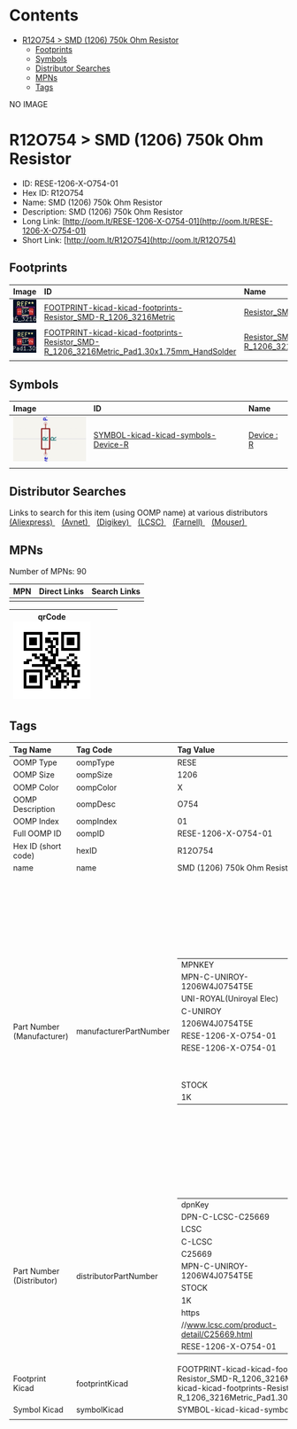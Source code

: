 



Contents
========

* [R12O754 > SMD (1206) 750k Ohm Resistor](#r12o754--smd-1206-750k-ohm-resistor)
	* [Footprints](#footprints)
	* [Symbols](#symbols)
	* [Distributor Searches](#distributor-searches)
	* [MPNs](#mpns)
	* [Tags](#tags)
  
NO IMAGE  
# R12O754 > SMD (1206) 750k Ohm Resistor

- ID: RESE-1206-X-O754-01
- Hex ID: R12O754
- Name: SMD (1206) 750k Ohm Resistor
- Description: SMD (1206) 750k Ohm Resistor
- Long Link: [http://oom.lt/RESE-1206-X-O754-01](http://oom.lt/RESE-1206-X-O754-01)
- Short Link: [http://oom.lt/R12O754](http://oom.lt/R12O754)

## Footprints
  

|Image|ID|Name|
| :--- | :--- | :--- |
|[![](https://raw.githubusercontent.com/oomlout/oomlout_OOMP_eda_V2/main/FOOTPRINT/kicad/kicad-footprints/Resistor_SMD/R_1206_3216Metric/image_140.png)](https://github.com/oomlout/oomlout_OOMP_eda_V2/tree/main/FOOTPRINT/kicad/kicad-footprints/Resistor_SMD/R_1206_3216Metric/)|[FOOTPRINT-kicad-kicad-footprints-Resistor_SMD-R_1206_3216Metric](https://github.com/oomlout/oomlout_OOMP_eda_V2/tree/main/FOOTPRINT/kicad/kicad-footprints/Resistor_SMD/R_1206_3216Metric/)|[Resistor_SMD : R_1206_3216Metric](https://github.com/oomlout/oomlout_OOMP_eda_V2/tree/main/FOOTPRINT/kicad/kicad-footprints/Resistor_SMD/R_1206_3216Metric/)|
|[![](https://raw.githubusercontent.com/oomlout/oomlout_OOMP_eda_V2/main/FOOTPRINT/kicad/kicad-footprints/Resistor_SMD/R_1206_3216Metric_Pad1.30x1.75mm_HandSolder/image_140.png)](https://github.com/oomlout/oomlout_OOMP_eda_V2/tree/main/FOOTPRINT/kicad/kicad-footprints/Resistor_SMD/R_1206_3216Metric_Pad1.30x1.75mm_HandSolder/)|[FOOTPRINT-kicad-kicad-footprints-Resistor_SMD-R_1206_3216Metric_Pad1.30x1.75mm_HandSolder](https://github.com/oomlout/oomlout_OOMP_eda_V2/tree/main/FOOTPRINT/kicad/kicad-footprints/Resistor_SMD/R_1206_3216Metric_Pad1.30x1.75mm_HandSolder/)|[Resistor_SMD : R_1206_3216Metric_Pad1.30x1.75mm_HandSolder](https://github.com/oomlout/oomlout_OOMP_eda_V2/tree/main/FOOTPRINT/kicad/kicad-footprints/Resistor_SMD/R_1206_3216Metric_Pad1.30x1.75mm_HandSolder/)|
||||

## Symbols
  

|Image|ID|Name|
| :--- | :--- | :--- |
|[![](https://raw.githubusercontent.com/oomlout/oomlout_OOMP_eda_V2/main/SYMBOL/kicad/kicad-symbols/Device/R/image_140.png)](https://github.com/oomlout/oomlout_OOMP_eda_V2/tree/main/SYMBOL/kicad/kicad-symbols/Device/R/)|[SYMBOL-kicad-kicad-symbols-Device-R](https://github.com/oomlout/oomlout_OOMP_eda_V2/tree/main/SYMBOL/kicad/kicad-symbols/Device/R/)|[Device : R](https://github.com/oomlout/oomlout_OOMP_eda_V2/tree/main/SYMBOL/kicad/kicad-symbols/Device/R/)|
||||

## Distributor Searches
  
Links to search for this item (using OOMP name) at various distributors  
[(Aliexpress) ](https://www.aliexpress.com/wholesale?SearchText=1117SMD+1206+750k+Ohm+Resistor)&nbsp;&nbsp;&nbsp;[(Avnet) ](https://www.avnet.com/shop/us/search/SMD+1206+750k+Ohm+Resistor)&nbsp;&nbsp;&nbsp;[(Digikey) ](https://www.digikey.co.uk/en/products/result?s=SMD+1206+750k+Ohm+Resistor)&nbsp;&nbsp;&nbsp;[(LCSC) ](https://www.lcsc.com/search?q=SMD+1206+750k+Ohm+Resistor)&nbsp;&nbsp;&nbsp;[(Farnell) ](https://uk.farnell.com/search?st=SMD+1206+750k+Ohm+Resistor)&nbsp;&nbsp;&nbsp;[(Mouser) ](https://www.mouser.com/c/?q=SMD+1206+750k+Ohm+Resistor)&nbsp;&nbsp;&nbsp;
## MPNs
  
Number of MPNs: 90  

|MPN|Direct Links|Search Links|
| :--- | :--- | :--- |
||||
  

|qrCode<br>[![](https://raw.githubusercontent.com/oomlout/oomlout_OOMP_parts_V2/main/RESE/1206/X/O754/01/qrCode_140.png)](https://github.com/oomlout/oomlout_OOMP_parts_V2/tree/main/RESE/1206/X/O754/01/qrCode.png)||||
| :---: | :---: | :---: | :---: |

## Tags
  

|Tag Name|Tag Code|Tag Value|
| :--- | :--- | :--- |
|OOMP Type|oompType|RESE|
|OOMP Size|oompSize|1206|
|OOMP Color|oompColor|X|
|OOMP Description|oompDesc|O754|
|OOMP Index|oompIndex|01|
|Full OOMP ID|oompID|RESE-1206-X-O754-01|
|Hex ID (short code)|hexID|R12O754|
|name|name|SMD (1206) 750k Ohm Resistor|
|Part Number (Manufacturer)|manufacturerPartNumber|<table><tr><td>MPNKEY</td></tr><tr><td> MPN-C-UNIROY-1206W4J0754T5E</td><td> MANUFACTURER</td></tr><tr><td> UNI-ROYAL(Uniroyal Elec)</td><td> MANUCODE</td></tr><tr><td> C-UNIROY</td><td> MPN</td></tr><tr><td> 1206W4J0754T5E</td><td> OOMPIDPARTIAL</td></tr><tr><td> RESE-1206-X-O754-01</td><td> OOMPID</td></tr><tr><td> RESE-1206-X-O754-01</td><td> LINK</td></tr><tr><td> </td><td> DESCRIPTION</td></tr><tr><td> </td><td> TAGS</td></tr><tr><td> STOCK</td></tr><tr><td>1K</td></tr></table></td><td> <table><tr><td>MPNKEY</td></tr><tr><td> MPN-C-UNIROY-1206W4F7503T5E</td><td> MANUFACTURER</td></tr><tr><td> UNI-ROYAL(Uniroyal Elec)</td><td> MANUCODE</td></tr><tr><td> C-UNIROY</td><td> MPN</td></tr><tr><td> 1206W4F7503T5E</td><td> OOMPIDPARTIAL</td></tr><tr><td> RESE-1206-X-O754-01</td><td> OOMPID</td></tr><tr><td> RESE-1206-X-O754-01</td><td> LINK</td></tr><tr><td> </td><td> DESCRIPTION</td></tr><tr><td> </td><td> TAGS</td></tr><tr><td> </td></tr></table></td><td> <table><tr><td>MPNKEY</td></tr><tr><td> MPN-C-LIZELE-CR1206J40754G</td><td> MANUFACTURER</td></tr><tr><td> LIZ Elec</td><td> MANUCODE</td></tr><tr><td> C-LIZELE</td><td> MPN</td></tr><tr><td> CR1206J40754G</td><td> OOMPIDPARTIAL</td></tr><tr><td> RESE-1206-X-O754-01</td><td> OOMPID</td></tr><tr><td> RESE-1206-X-O754-01</td><td> LINK</td></tr><tr><td> </td><td> DESCRIPTION</td></tr><tr><td> </td><td> TAGS</td></tr><tr><td> </td></tr></table></td><td> <table><tr><td>MPNKEY</td></tr><tr><td> MPN-C-RALEC-RTT067503FTP</td><td> MANUFACTURER</td></tr><tr><td> RALEC</td><td> MANUCODE</td></tr><tr><td> C-RALEC</td><td> MPN</td></tr><tr><td> RTT067503FTP</td><td> OOMPIDPARTIAL</td></tr><tr><td> RESE-1206-X-O754-01</td><td> OOMPID</td></tr><tr><td> RESE-1206-X-O754-01</td><td> LINK</td></tr><tr><td> </td><td> DESCRIPTION</td></tr><tr><td> </td><td> TAGS</td></tr><tr><td> </td></tr></table></td><td> <table><tr><td>MPNKEY</td></tr><tr><td> MPN-C-RALEC-RTT06754JTP</td><td> MANUFACTURER</td></tr><tr><td> RALEC</td><td> MANUCODE</td></tr><tr><td> C-RALEC</td><td> MPN</td></tr><tr><td> RTT06754JTP</td><td> OOMPIDPARTIAL</td></tr><tr><td> RESE-1206-X-O754-01</td><td> OOMPID</td></tr><tr><td> RESE-1206-X-O754-01</td><td> LINK</td></tr><tr><td> </td><td> DESCRIPTION</td></tr><tr><td> </td><td> TAGS</td></tr><tr><td> STOCK</td></tr><tr><td>1K</td></tr></table></td><td> <table><tr><td>MPNKEY</td></tr><tr><td> MPN-C-YAGEO-RC1206JR-07750KL</td><td> MANUFACTURER</td></tr><tr><td> YAGEO</td><td> MANUCODE</td></tr><tr><td> C-YAGEO</td><td> MPN</td></tr><tr><td> RC1206JR-07750KL</td><td> OOMPIDPARTIAL</td></tr><tr><td> RESE-1206-X-O754-01</td><td> OOMPID</td></tr><tr><td> RESE-1206-X-O754-01</td><td> LINK</td></tr><tr><td> </td><td> DESCRIPTION</td></tr><tr><td> </td><td> TAGS</td></tr><tr><td> </td></tr></table></td><td> <table><tr><td>MPNKEY</td></tr><tr><td> MPN-C-YAGEO-RC1206FR-07750KL</td><td> MANUFACTURER</td></tr><tr><td> YAGEO</td><td> MANUCODE</td></tr><tr><td> C-YAGEO</td><td> MPN</td></tr><tr><td> RC1206FR-07750KL</td><td> OOMPIDPARTIAL</td></tr><tr><td> RESE-1206-X-O754-01</td><td> OOMPID</td></tr><tr><td> RESE-1206-X-O754-01</td><td> LINK</td></tr><tr><td> </td><td> DESCRIPTION</td></tr><tr><td> </td><td> TAGS</td></tr><tr><td> </td></tr></table></td><td> <table><tr><td>MPNKEY</td></tr><tr><td> MPN-C-WALSIN-WR12X754JTL</td><td> MANUFACTURER</td></tr><tr><td> Walsin Tech Corp</td><td> MANUCODE</td></tr><tr><td> C-WALSIN</td><td> MPN</td></tr><tr><td> WR12X754JTL</td><td> OOMPIDPARTIAL</td></tr><tr><td> RESE-1206-X-O754-01</td><td> OOMPID</td></tr><tr><td> RESE-1206-X-O754-01</td><td> LINK</td></tr><tr><td> </td><td> DESCRIPTION</td></tr><tr><td> </td><td> TAGS</td></tr><tr><td> </td></tr></table></td><td> <table><tr><td>MPNKEY</td></tr><tr><td> MPN-C-WALSIN-WR12X7503FTL</td><td> MANUFACTURER</td></tr><tr><td> Walsin Tech Corp</td><td> MANUCODE</td></tr><tr><td> C-WALSIN</td><td> MPN</td></tr><tr><td> WR12X7503FTL</td><td> OOMPIDPARTIAL</td></tr><tr><td> RESE-1206-X-O754-01</td><td> OOMPID</td></tr><tr><td> RESE-1206-X-O754-01</td><td> LINK</td></tr><tr><td> </td><td> DESCRIPTION</td></tr><tr><td> </td><td> TAGS</td></tr><tr><td> </td></tr></table></td><td> <table><tr><td>MPNKEY</td></tr><tr><td> MPN-C-YAGEO-AC1206FR-07750KL</td><td> MANUFACTURER</td></tr><tr><td> YAGEO</td><td> MANUCODE</td></tr><tr><td> C-YAGEO</td><td> MPN</td></tr><tr><td> AC1206FR-07750KL</td><td> OOMPIDPARTIAL</td></tr><tr><td> RESE-1206-X-O754-01</td><td> OOMPID</td></tr><tr><td> RESE-1206-X-O754-01</td><td> LINK</td></tr><tr><td> </td><td> DESCRIPTION</td></tr><tr><td> </td><td> TAGS</td></tr><tr><td> STOCK</td></tr><tr><td>1K</td></tr></table></td><td> <table><tr><td>MPNKEY</td></tr><tr><td> MPN-C-YAGEO-AC1206JR-07750KL</td><td> MANUFACTURER</td></tr><tr><td> YAGEO</td><td> MANUCODE</td></tr><tr><td> C-YAGEO</td><td> MPN</td></tr><tr><td> AC1206JR-07750KL</td><td> OOMPIDPARTIAL</td></tr><tr><td> RESE-1206-X-O754-01</td><td> OOMPID</td></tr><tr><td> RESE-1206-X-O754-01</td><td> LINK</td></tr><tr><td> </td><td> DESCRIPTION</td></tr><tr><td> </td><td> TAGS</td></tr><tr><td> </td></tr></table></td><td> <table><tr><td>MPNKEY</td></tr><tr><td> MPN-C-TAITEC-RM12FTN7503</td><td> MANUFACTURER</td></tr><tr><td> TA-I Tech</td><td> MANUCODE</td></tr><tr><td> C-TAITEC</td><td> MPN</td></tr><tr><td> RM12FTN7503</td><td> OOMPIDPARTIAL</td></tr><tr><td> RESE-1206-X-O754-01</td><td> OOMPID</td></tr><tr><td> RESE-1206-X-O754-01</td><td> LINK</td></tr><tr><td> </td><td> DESCRIPTION</td></tr><tr><td> </td><td> TAGS</td></tr><tr><td> </td></tr></table></td><td> <table><tr><td>MPNKEY</td></tr><tr><td> MPN-C-FHGUAN-RS-06K7503FT</td><td> MANUFACTURER</td></tr><tr><td> FH (Guangdong Fenghua Advanced Tech)</td><td> MANUCODE</td></tr><tr><td> C-FHGUAN</td><td> MPN</td></tr><tr><td> RS-06K7503FT</td><td> OOMPIDPARTIAL</td></tr><tr><td> RESE-1206-X-O754-01</td><td> OOMPID</td></tr><tr><td> RESE-1206-X-O754-01</td><td> LINK</td></tr><tr><td> </td><td> DESCRIPTION</td></tr><tr><td> </td><td> TAGS</td></tr><tr><td> STOCK</td></tr><tr><td>1K</td></tr></table></td><td> <table><tr><td>MPNKEY</td></tr><tr><td> MPN-C-FHGUAN-RS-06K754JT</td><td> MANUFACTURER</td></tr><tr><td> FH (Guangdong Fenghua Advanced Tech)</td><td> MANUCODE</td></tr><tr><td> C-FHGUAN</td><td> MPN</td></tr><tr><td> RS-06K754JT</td><td> OOMPIDPARTIAL</td></tr><tr><td> RESE-1206-X-O754-01</td><td> OOMPID</td></tr><tr><td> RESE-1206-X-O754-01</td><td> LINK</td></tr><tr><td> </td><td> DESCRIPTION</td></tr><tr><td> </td><td> TAGS</td></tr><tr><td> </td></tr></table></td><td> <table><tr><td>MPNKEY</td></tr><tr><td> MPN-C-VIKING-ARG06DTC7503</td><td> MANUFACTURER</td></tr><tr><td> Viking Tech</td><td> MANUCODE</td></tr><tr><td> C-VIKING</td><td> MPN</td></tr><tr><td> ARG06DTC7503</td><td> OOMPIDPARTIAL</td></tr><tr><td> RESE-1206-X-O754-01</td><td> OOMPID</td></tr><tr><td> RESE-1206-X-O754-01</td><td> LINK</td></tr><tr><td> </td><td> DESCRIPTION</td></tr><tr><td> </td><td> TAGS</td></tr><tr><td> </td></tr></table></td><td> <table><tr><td>MPNKEY</td></tr><tr><td> MPN-C-KOASPE-RN73H2BTTD7503B25</td><td> MANUFACTURER</td></tr><tr><td> KOA Speer Elec</td><td> MANUCODE</td></tr><tr><td> C-KOASPE</td><td> MPN</td></tr><tr><td> RN73H2BTTD7503B25</td><td> OOMPIDPARTIAL</td></tr><tr><td> RESE-1206-X-O754-01</td><td> OOMPID</td></tr><tr><td> RESE-1206-X-O754-01</td><td> LINK</td></tr><tr><td> </td><td> DESCRIPTION</td></tr><tr><td> </td><td> TAGS</td></tr><tr><td> </td></tr></table></td><td> <table><tr><td>MPNKEY</td></tr><tr><td> MPN-C-RESIST-PTFR1206B750KP9</td><td> MANUFACTURER</td></tr><tr><td> Resistor.Today</td><td> MANUCODE</td></tr><tr><td> C-RESIST</td><td> MPN</td></tr><tr><td> PTFR1206B750KP9</td><td> OOMPIDPARTIAL</td></tr><tr><td> RESE-1206-X-O754-01</td><td> OOMPID</td></tr><tr><td> RESE-1206-X-O754-01</td><td> LINK</td></tr><tr><td> </td><td> DESCRIPTION</td></tr><tr><td> </td><td> TAGS</td></tr><tr><td> STOCK</td></tr><tr><td>1K</td></tr></table></td><td> <table><tr><td>MPNKEY</td></tr><tr><td> MPN-C-RESIST-AECR1206F750KK9</td><td> MANUFACTURER</td></tr><tr><td> Resistor.Today</td><td> MANUCODE</td></tr><tr><td> C-RESIST</td><td> MPN</td></tr><tr><td> AECR1206F750KK9</td><td> OOMPIDPARTIAL</td></tr><tr><td> RESE-1206-X-O754-01</td><td> OOMPID</td></tr><tr><td> RESE-1206-X-O754-01</td><td> LINK</td></tr><tr><td> </td><td> DESCRIPTION</td></tr><tr><td> </td><td> TAGS</td></tr><tr><td> STOCK</td></tr><tr><td>1K</td></tr></table></td><td> <table><tr><td>MPNKEY</td></tr><tr><td> MPN-C-VIKING-AR06BTB7503</td><td> MANUFACTURER</td></tr><tr><td> Viking Tech</td><td> MANUCODE</td></tr><tr><td> C-VIKING</td><td> MPN</td></tr><tr><td> AR06BTB7503</td><td> OOMPIDPARTIAL</td></tr><tr><td> RESE-1206-X-O754-01</td><td> OOMPID</td></tr><tr><td> RESE-1206-X-O754-01</td><td> LINK</td></tr><tr><td> </td><td> DESCRIPTION</td></tr><tr><td> </td><td> TAGS</td></tr><tr><td> </td></tr></table></td><td> <table><tr><td>MPNKEY</td></tr><tr><td> MPN-C-VIKING-CR-06JA7--750K</td><td> MANUFACTURER</td></tr><tr><td> Viking Tech</td><td> MANUCODE</td></tr><tr><td> C-VIKING</td><td> MPN</td></tr><tr><td> CR-06JA7--750K</td><td> OOMPIDPARTIAL</td></tr><tr><td> RESE-1206-X-O754-01</td><td> OOMPID</td></tr><tr><td> RESE-1206-X-O754-01</td><td> LINK</td></tr><tr><td> </td><td> DESCRIPTION</td></tr><tr><td> </td><td> TAGS</td></tr><tr><td> STOCK</td></tr><tr><td>1K</td></tr></table></td><td> <table><tr><td>MPNKEY</td></tr><tr><td> MPN-C-UNIROY-HP06W2F7503T5E</td><td> MANUFACTURER</td></tr><tr><td> UNI-ROYAL(Uniroyal Elec)</td><td> MANUCODE</td></tr><tr><td> C-UNIROY</td><td> MPN</td></tr><tr><td> HP06W2F7503T5E</td><td> OOMPIDPARTIAL</td></tr><tr><td> RESE-1206-X-O754-01</td><td> OOMPID</td></tr><tr><td> RESE-1206-X-O754-01</td><td> LINK</td></tr><tr><td> </td><td> DESCRIPTION</td></tr><tr><td> </td><td> TAGS</td></tr><tr><td> STOCK</td></tr><tr><td>1K</td></tr></table></td><td> <table><tr><td>MPNKEY</td></tr><tr><td> MPN-C-WALSIN-MR12X7503FTL</td><td> MANUFACTURER</td></tr><tr><td> Walsin Tech Corp</td><td> MANUCODE</td></tr><tr><td> C-WALSIN</td><td> MPN</td></tr><tr><td> MR12X7503FTL</td><td> OOMPIDPARTIAL</td></tr><tr><td> RESE-1206-X-O754-01</td><td> OOMPID</td></tr><tr><td> RESE-1206-X-O754-01</td><td> LINK</td></tr><tr><td> </td><td> DESCRIPTION</td></tr><tr><td> </td><td> TAGS</td></tr><tr><td> </td></tr></table></td><td> <table><tr><td>MPNKEY</td></tr><tr><td> MPN-C-VIKING-CR-06JL7--750K</td><td> MANUFACTURER</td></tr><tr><td> Viking Tech</td><td> MANUCODE</td></tr><tr><td> C-VIKING</td><td> MPN</td></tr><tr><td> CR-06JL7--750K</td><td> OOMPIDPARTIAL</td></tr><tr><td> RESE-1206-X-O754-01</td><td> OOMPID</td></tr><tr><td> RESE-1206-X-O754-01</td><td> LINK</td></tr><tr><td> </td><td> DESCRIPTION</td></tr><tr><td> </td><td> TAGS</td></tr><tr><td> </td></tr></table></td><td> <table><tr><td>MPNKEY</td></tr><tr><td> MPN-C-TAITEC-RM12JTN754</td><td> MANUFACTURER</td></tr><tr><td> TA-I Tech</td><td> MANUCODE</td></tr><tr><td> C-TAITEC</td><td> MPN</td></tr><tr><td> RM12JTN754</td><td> OOMPIDPARTIAL</td></tr><tr><td> RESE-1206-X-O754-01</td><td> OOMPID</td></tr><tr><td> RESE-1206-X-O754-01</td><td> LINK</td></tr><tr><td> </td><td> DESCRIPTION</td></tr><tr><td> </td><td> TAGS</td></tr><tr><td> STOCK</td></tr><tr><td>1K</td></tr></table></td><td> <table><tr><td>MPNKEY</td></tr><tr><td> MPN-C-EVEROH-CR1206J750KP05Z</td><td> MANUFACTURER</td></tr><tr><td> Ever Ohms Tech</td><td> MANUCODE</td></tr><tr><td> C-EVEROH</td><td> MPN</td></tr><tr><td> CR1206J750KP05Z</td><td> OOMPIDPARTIAL</td></tr><tr><td> RESE-1206-X-O754-01</td><td> OOMPID</td></tr><tr><td> RESE-1206-X-O754-01</td><td> LINK</td></tr><tr><td> </td><td> DESCRIPTION</td></tr><tr><td> </td><td> TAGS</td></tr><tr><td> </td></tr></table></td><td> <table><tr><td>MPNKEY</td></tr><tr><td> MPN-C-UNIROY-NQ06W4F7503T5E</td><td> MANUFACTURER</td></tr><tr><td> UNI-ROYAL(Uniroyal Elec)</td><td> MANUCODE</td></tr><tr><td> C-UNIROY</td><td> MPN</td></tr><tr><td> NQ06W4F7503T5E</td><td> OOMPIDPARTIAL</td></tr><tr><td> RESE-1206-X-O754-01</td><td> OOMPID</td></tr><tr><td> RESE-1206-X-O754-01</td><td> LINK</td></tr><tr><td> </td><td> DESCRIPTION</td></tr><tr><td> </td><td> TAGS</td></tr><tr><td> </td></tr></table></td><td> <table><tr><td>MPNKEY</td></tr><tr><td> MPN-C-UNIROY-CQ06W4F7503T5E</td><td> MANUFACTURER</td></tr><tr><td> UNI-ROYAL(Uniroyal Elec)</td><td> MANUCODE</td></tr><tr><td> C-UNIROY</td><td> MPN</td></tr><tr><td> CQ06W4F7503T5E</td><td> OOMPIDPARTIAL</td></tr><tr><td> RESE-1206-X-O754-01</td><td> OOMPID</td></tr><tr><td> RESE-1206-X-O754-01</td><td> LINK</td></tr><tr><td> </td><td> DESCRIPTION</td></tr><tr><td> </td><td> TAGS</td></tr><tr><td> </td></tr></table></td><td> <table><tr><td>MPNKEY</td></tr><tr><td> MPN-C-PANASO-ERJ-U08F7503V</td><td> MANUFACTURER</td></tr><tr><td> PANASONIC</td><td> MANUCODE</td></tr><tr><td> C-PANASO</td><td> MPN</td></tr><tr><td> ERJ-U08F7503V</td><td> OOMPIDPARTIAL</td></tr><tr><td> RESE-1206-X-O754-01</td><td> OOMPID</td></tr><tr><td> RESE-1206-X-O754-01</td><td> LINK</td></tr><tr><td> </td><td> DESCRIPTION</td></tr><tr><td> </td><td> TAGS</td></tr><tr><td> </td></tr></table></td><td> <table><tr><td>MPNKEY</td></tr><tr><td> MPN-C-VISHAY-TNPW1206750KDEEA</td><td> MANUFACTURER</td></tr><tr><td> Vishay Intertech</td><td> MANUCODE</td></tr><tr><td> C-VISHAY</td><td> MPN</td></tr><tr><td> TNPW1206750KDEEA</td><td> OOMPIDPARTIAL</td></tr><tr><td> RESE-1206-X-O754-01</td><td> OOMPID</td></tr><tr><td> RESE-1206-X-O754-01</td><td> LINK</td></tr><tr><td> </td><td> DESCRIPTION</td></tr><tr><td> </td><td> TAGS</td></tr><tr><td> </td></tr></table></td><td> <table><tr><td>MPNKEY</td></tr><tr><td> MPN-C-VISHAY-MCA12060D7503BP100</td><td> MANUFACTURER</td></tr><tr><td> Vishay Intertech</td><td> MANUCODE</td></tr><tr><td> C-VISHAY</td><td> MPN</td></tr><tr><td> MCA12060D7503BP100</td><td> OOMPIDPARTIAL</td></tr><tr><td> RESE-1206-X-O754-01</td><td> OOMPID</td></tr><tr><td> RESE-1206-X-O754-01</td><td> LINK</td></tr><tr><td> </td><td> DESCRIPTION</td></tr><tr><td> </td><td> TAGS</td></tr><tr><td> </td></tr></table></td><td> <table><tr><td>MPNKEY</td></tr><tr><td> MPN-C-VISHAY-TNPW1206750KBEEA</td><td> MANUFACTURER</td></tr><tr><td> Vishay Intertech</td><td> MANUCODE</td></tr><tr><td> C-VISHAY</td><td> MPN</td></tr><tr><td> TNPW1206750KBEEA</td><td> OOMPIDPARTIAL</td></tr><tr><td> RESE-1206-X-O754-01</td><td> OOMPID</td></tr><tr><td> RESE-1206-X-O754-01</td><td> LINK</td></tr><tr><td> </td><td> DESCRIPTION</td></tr><tr><td> </td><td> TAGS</td></tr><tr><td> </td></tr></table></td><td> <table><tr><td>MPNKEY</td></tr><tr><td> MPN-C-VISHAY-TNPW1206750KDETA</td><td> MANUFACTURER</td></tr><tr><td> Vishay Intertech</td><td> MANUCODE</td></tr><tr><td> C-VISHAY</td><td> MPN</td></tr><tr><td> TNPW1206750KDETA</td><td> OOMPIDPARTIAL</td></tr><tr><td> RESE-1206-X-O754-01</td><td> OOMPID</td></tr><tr><td> RESE-1206-X-O754-01</td><td> LINK</td></tr><tr><td> </td><td> DESCRIPTION</td></tr><tr><td> </td><td> TAGS</td></tr><tr><td> </td></tr></table></td><td> <table><tr><td>MPNKEY</td></tr><tr><td> MPN-C-VISHAY-TNPW1206750KFHTA</td><td> MANUFACTURER</td></tr><tr><td> Vishay Intertech</td><td> MANUCODE</td></tr><tr><td> C-VISHAY</td><td> MPN</td></tr><tr><td> TNPW1206750KFHTA</td><td> OOMPIDPARTIAL</td></tr><tr><td> RESE-1206-X-O754-01</td><td> OOMPID</td></tr><tr><td> RESE-1206-X-O754-01</td><td> LINK</td></tr><tr><td> </td><td> DESCRIPTION</td></tr><tr><td> </td><td> TAGS</td></tr><tr><td> </td></tr></table></td><td> <table><tr><td>MPNKEY</td></tr><tr><td> MPN-C-SUSUMU-RG3216N-7503-B-T5</td><td> MANUFACTURER</td></tr><tr><td> SUSUMU</td><td> MANUCODE</td></tr><tr><td> C-SUSUMU</td><td> MPN</td></tr><tr><td> RG3216N-7503-B-T5</td><td> OOMPIDPARTIAL</td></tr><tr><td> RESE-1206-X-O754-01</td><td> OOMPID</td></tr><tr><td> RESE-1206-X-O754-01</td><td> LINK</td></tr><tr><td> </td><td> DESCRIPTION</td></tr><tr><td> </td><td> TAGS</td></tr><tr><td> </td></tr></table></td><td> <table><tr><td>MPNKEY</td></tr><tr><td> MPN-C-VISHAY-TNPW1206750KBHEA</td><td> MANUFACTURER</td></tr><tr><td> Vishay Intertech</td><td> MANUCODE</td></tr><tr><td> C-VISHAY</td><td> MPN</td></tr><tr><td> TNPW1206750KBHEA</td><td> OOMPIDPARTIAL</td></tr><tr><td> RESE-1206-X-O754-01</td><td> OOMPID</td></tr><tr><td> RESE-1206-X-O754-01</td><td> LINK</td></tr><tr><td> </td><td> DESCRIPTION</td></tr><tr><td> </td><td> TAGS</td></tr><tr><td> </td></tr></table></td><td> <table><tr><td>MPNKEY</td></tr><tr><td> MPN-C-VISHAY-TNPV1206750KBEEN</td><td> MANUFACTURER</td></tr><tr><td> Vishay Intertech</td><td> MANUCODE</td></tr><tr><td> C-VISHAY</td><td> MPN</td></tr><tr><td> TNPV1206750KBEEN</td><td> OOMPIDPARTIAL</td></tr><tr><td> RESE-1206-X-O754-01</td><td> OOMPID</td></tr><tr><td> RESE-1206-X-O754-01</td><td> LINK</td></tr><tr><td> </td><td> DESCRIPTION</td></tr><tr><td> </td><td> TAGS</td></tr><tr><td> </td></tr></table></td><td> <table><tr><td>MPNKEY</td></tr><tr><td> MPN-C-PANASO-ERJ-8ENF7503V</td><td> MANUFACTURER</td></tr><tr><td> PANASONIC</td><td> MANUCODE</td></tr><tr><td> C-PANASO</td><td> MPN</td></tr><tr><td> ERJ-8ENF7503V</td><td> OOMPIDPARTIAL</td></tr><tr><td> RESE-1206-X-O754-01</td><td> OOMPID</td></tr><tr><td> RESE-1206-X-O754-01</td><td> LINK</td></tr><tr><td> </td><td> DESCRIPTION</td></tr><tr><td> </td><td> TAGS</td></tr><tr><td> </td></tr></table></td><td> <table><tr><td>MPNKEY</td></tr><tr><td> MPN-C-PANASO-ERA-8AEB754V</td><td> MANUFACTURER</td></tr><tr><td> PANASONIC</td><td> MANUCODE</td></tr><tr><td> C-PANASO</td><td> MPN</td></tr><tr><td> ERA-8AEB754V</td><td> OOMPIDPARTIAL</td></tr><tr><td> RESE-1206-X-O754-01</td><td> OOMPID</td></tr><tr><td> RESE-1206-X-O754-01</td><td> LINK</td></tr><tr><td> </td><td> DESCRIPTION</td></tr><tr><td> </td><td> TAGS</td></tr><tr><td> </td></tr></table></td><td> <table><tr><td>MPNKEY</td></tr><tr><td> MPN-C-TECONN-RQ73C2B750KBTD</td><td> MANUFACTURER</td></tr><tr><td> TE Connectivity</td><td> MANUCODE</td></tr><tr><td> C-TECONN</td><td> MPN</td></tr><tr><td> RQ73C2B750KBTD</td><td> OOMPIDPARTIAL</td></tr><tr><td> RESE-1206-X-O754-01</td><td> OOMPID</td></tr><tr><td> RESE-1206-X-O754-01</td><td> LINK</td></tr><tr><td> </td><td> DESCRIPTION</td></tr><tr><td> </td><td> TAGS</td></tr><tr><td> </td></tr></table></td><td> <table><tr><td>MPNKEY</td></tr><tr><td> MPN-C-PANASO-ERJ-P08J754V</td><td> MANUFACTURER</td></tr><tr><td> PANASONIC</td><td> MANUCODE</td></tr><tr><td> C-PANASO</td><td> MPN</td></tr><tr><td> ERJ-P08J754V</td><td> OOMPIDPARTIAL</td></tr><tr><td> RESE-1206-X-O754-01</td><td> OOMPID</td></tr><tr><td> RESE-1206-X-O754-01</td><td> LINK</td></tr><tr><td> </td><td> DESCRIPTION</td></tr><tr><td> </td><td> TAGS</td></tr><tr><td> </td></tr></table></td><td> <table><tr><td>MPNKEY</td></tr><tr><td> MPN-C-VISHAY-TNPW1206750KBEEN</td><td> MANUFACTURER</td></tr><tr><td> Vishay Intertech</td><td> MANUCODE</td></tr><tr><td> C-VISHAY</td><td> MPN</td></tr><tr><td> TNPW1206750KBEEN</td><td> OOMPIDPARTIAL</td></tr><tr><td> RESE-1206-X-O754-01</td><td> OOMPID</td></tr><tr><td> RESE-1206-X-O754-01</td><td> LINK</td></tr><tr><td> </td><td> DESCRIPTION</td></tr><tr><td> </td><td> TAGS</td></tr><tr><td> </td></tr></table></td><td> <table><tr><td>MPNKEY</td></tr><tr><td> MPN-C-ROHMSE-KTR18EZPJ754</td><td> MANUFACTURER</td></tr><tr><td> ROHM Semicon</td><td> MANUCODE</td></tr><tr><td> C-ROHMSE</td><td> MPN</td></tr><tr><td> KTR18EZPJ754</td><td> OOMPIDPARTIAL</td></tr><tr><td> RESE-1206-X-O754-01</td><td> OOMPID</td></tr><tr><td> RESE-1206-X-O754-01</td><td> LINK</td></tr><tr><td> </td><td> DESCRIPTION</td></tr><tr><td> </td><td> TAGS</td></tr><tr><td> </td></tr></table></td><td> <table><tr><td>MPNKEY</td></tr><tr><td> MPN-C-TECONN-CRG1206F750K</td><td> MANUFACTURER</td></tr><tr><td> TE Connectivity</td><td> MANUCODE</td></tr><tr><td> C-TECONN</td><td> MPN</td></tr><tr><td> CRG1206F750K</td><td> OOMPIDPARTIAL</td></tr><tr><td> RESE-1206-X-O754-01</td><td> OOMPID</td></tr><tr><td> RESE-1206-X-O754-01</td><td> LINK</td></tr><tr><td> </td><td> DESCRIPTION</td></tr><tr><td> </td><td> TAGS</td></tr><tr><td> </td></tr></table></td><td> <table><tr><td>MPNKEY</td></tr><tr><td> MPN-C-PANASO-ERJ-S08J754V</td><td> MANUFACTURER</td></tr><tr><td> PANASONIC</td><td> MANUCODE</td></tr><tr><td> C-PANASO</td><td> MPN</td></tr><tr><td> ERJ-S08J754V</td><td> OOMPIDPARTIAL</td></tr><tr><td> RESE-1206-X-O754-01</td><td> OOMPID</td></tr><tr><td> RESE-1206-X-O754-01</td><td> LINK</td></tr><tr><td> </td><td> DESCRIPTION</td></tr><tr><td> </td><td> TAGS</td></tr><tr><td> </td></tr></table></td><td> <table><tr><td>MPNKEY</td></tr><tr><td> MPN-C-TECONN-CRGH1206F750K</td><td> MANUFACTURER</td></tr><tr><td> TE Connectivity</td><td> MANUCODE</td></tr><tr><td> C-TECONN</td><td> MPN</td></tr><tr><td> CRGH1206F750K</td><td> OOMPIDPARTIAL</td></tr><tr><td> RESE-1206-X-O754-01</td><td> OOMPID</td></tr><tr><td> RESE-1206-X-O754-01</td><td> LINK</td></tr><tr><td> </td><td> DESCRIPTION</td></tr><tr><td> </td><td> TAGS</td></tr><tr><td> </td></tr></table></td><td> <table><tr><td>MPNKEY</td></tr><tr><td> MPN-C-UNIROY-1206W4J0754T5E</td><td> MANUFACTURER</td></tr><tr><td> UNI-ROYAL(Uniroyal Elec)</td><td> MANUCODE</td></tr><tr><td> C-UNIROY</td><td> MPN</td></tr><tr><td> 1206W4J0754T5E</td><td> OOMPIDPARTIAL</td></tr><tr><td> RESE-1206-X-O754-01</td><td> OOMPID</td></tr><tr><td> RESE-1206-X-O754-01</td><td> LINK</td></tr><tr><td> </td><td> DESCRIPTION</td></tr><tr><td> </td><td> TAGS</td></tr><tr><td> STOCK</td></tr><tr><td>1K</td></tr></table></td><td> <table><tr><td>MPNKEY</td></tr><tr><td> MPN-C-UNIROY-1206W4F7503T5E</td><td> MANUFACTURER</td></tr><tr><td> UNI-ROYAL(Uniroyal Elec)</td><td> MANUCODE</td></tr><tr><td> C-UNIROY</td><td> MPN</td></tr><tr><td> 1206W4F7503T5E</td><td> OOMPIDPARTIAL</td></tr><tr><td> RESE-1206-X-O754-01</td><td> OOMPID</td></tr><tr><td> RESE-1206-X-O754-01</td><td> LINK</td></tr><tr><td> </td><td> DESCRIPTION</td></tr><tr><td> </td><td> TAGS</td></tr><tr><td> </td></tr></table></td><td> <table><tr><td>MPNKEY</td></tr><tr><td> MPN-C-LIZELE-CR1206J40754G</td><td> MANUFACTURER</td></tr><tr><td> LIZ Elec</td><td> MANUCODE</td></tr><tr><td> C-LIZELE</td><td> MPN</td></tr><tr><td> CR1206J40754G</td><td> OOMPIDPARTIAL</td></tr><tr><td> RESE-1206-X-O754-01</td><td> OOMPID</td></tr><tr><td> RESE-1206-X-O754-01</td><td> LINK</td></tr><tr><td> </td><td> DESCRIPTION</td></tr><tr><td> </td><td> TAGS</td></tr><tr><td> </td></tr></table></td><td> <table><tr><td>MPNKEY</td></tr><tr><td> MPN-C-RALEC-RTT067503FTP</td><td> MANUFACTURER</td></tr><tr><td> RALEC</td><td> MANUCODE</td></tr><tr><td> C-RALEC</td><td> MPN</td></tr><tr><td> RTT067503FTP</td><td> OOMPIDPARTIAL</td></tr><tr><td> RESE-1206-X-O754-01</td><td> OOMPID</td></tr><tr><td> RESE-1206-X-O754-01</td><td> LINK</td></tr><tr><td> </td><td> DESCRIPTION</td></tr><tr><td> </td><td> TAGS</td></tr><tr><td> </td></tr></table></td><td> <table><tr><td>MPNKEY</td></tr><tr><td> MPN-C-RALEC-RTT06754JTP</td><td> MANUFACTURER</td></tr><tr><td> RALEC</td><td> MANUCODE</td></tr><tr><td> C-RALEC</td><td> MPN</td></tr><tr><td> RTT06754JTP</td><td> OOMPIDPARTIAL</td></tr><tr><td> RESE-1206-X-O754-01</td><td> OOMPID</td></tr><tr><td> RESE-1206-X-O754-01</td><td> LINK</td></tr><tr><td> </td><td> DESCRIPTION</td></tr><tr><td> </td><td> TAGS</td></tr><tr><td> STOCK</td></tr><tr><td>1K</td></tr></table></td><td> <table><tr><td>MPNKEY</td></tr><tr><td> MPN-C-YAGEO-RC1206JR-07750KL</td><td> MANUFACTURER</td></tr><tr><td> YAGEO</td><td> MANUCODE</td></tr><tr><td> C-YAGEO</td><td> MPN</td></tr><tr><td> RC1206JR-07750KL</td><td> OOMPIDPARTIAL</td></tr><tr><td> RESE-1206-X-O754-01</td><td> OOMPID</td></tr><tr><td> RESE-1206-X-O754-01</td><td> LINK</td></tr><tr><td> </td><td> DESCRIPTION</td></tr><tr><td> </td><td> TAGS</td></tr><tr><td> </td></tr></table></td><td> <table><tr><td>MPNKEY</td></tr><tr><td> MPN-C-YAGEO-RC1206FR-07750KL</td><td> MANUFACTURER</td></tr><tr><td> YAGEO</td><td> MANUCODE</td></tr><tr><td> C-YAGEO</td><td> MPN</td></tr><tr><td> RC1206FR-07750KL</td><td> OOMPIDPARTIAL</td></tr><tr><td> RESE-1206-X-O754-01</td><td> OOMPID</td></tr><tr><td> RESE-1206-X-O754-01</td><td> LINK</td></tr><tr><td> </td><td> DESCRIPTION</td></tr><tr><td> </td><td> TAGS</td></tr><tr><td> </td></tr></table></td><td> <table><tr><td>MPNKEY</td></tr><tr><td> MPN-C-WALSIN-WR12X754JTL</td><td> MANUFACTURER</td></tr><tr><td> Walsin Tech Corp</td><td> MANUCODE</td></tr><tr><td> C-WALSIN</td><td> MPN</td></tr><tr><td> WR12X754JTL</td><td> OOMPIDPARTIAL</td></tr><tr><td> RESE-1206-X-O754-01</td><td> OOMPID</td></tr><tr><td> RESE-1206-X-O754-01</td><td> LINK</td></tr><tr><td> </td><td> DESCRIPTION</td></tr><tr><td> </td><td> TAGS</td></tr><tr><td> </td></tr></table></td><td> <table><tr><td>MPNKEY</td></tr><tr><td> MPN-C-WALSIN-WR12X7503FTL</td><td> MANUFACTURER</td></tr><tr><td> Walsin Tech Corp</td><td> MANUCODE</td></tr><tr><td> C-WALSIN</td><td> MPN</td></tr><tr><td> WR12X7503FTL</td><td> OOMPIDPARTIAL</td></tr><tr><td> RESE-1206-X-O754-01</td><td> OOMPID</td></tr><tr><td> RESE-1206-X-O754-01</td><td> LINK</td></tr><tr><td> </td><td> DESCRIPTION</td></tr><tr><td> </td><td> TAGS</td></tr><tr><td> </td></tr></table></td><td> <table><tr><td>MPNKEY</td></tr><tr><td> MPN-C-YAGEO-AC1206FR-07750KL</td><td> MANUFACTURER</td></tr><tr><td> YAGEO</td><td> MANUCODE</td></tr><tr><td> C-YAGEO</td><td> MPN</td></tr><tr><td> AC1206FR-07750KL</td><td> OOMPIDPARTIAL</td></tr><tr><td> RESE-1206-X-O754-01</td><td> OOMPID</td></tr><tr><td> RESE-1206-X-O754-01</td><td> LINK</td></tr><tr><td> </td><td> DESCRIPTION</td></tr><tr><td> </td><td> TAGS</td></tr><tr><td> STOCK</td></tr><tr><td>1K</td></tr></table></td><td> <table><tr><td>MPNKEY</td></tr><tr><td> MPN-C-YAGEO-AC1206JR-07750KL</td><td> MANUFACTURER</td></tr><tr><td> YAGEO</td><td> MANUCODE</td></tr><tr><td> C-YAGEO</td><td> MPN</td></tr><tr><td> AC1206JR-07750KL</td><td> OOMPIDPARTIAL</td></tr><tr><td> RESE-1206-X-O754-01</td><td> OOMPID</td></tr><tr><td> RESE-1206-X-O754-01</td><td> LINK</td></tr><tr><td> </td><td> DESCRIPTION</td></tr><tr><td> </td><td> TAGS</td></tr><tr><td> </td></tr></table></td><td> <table><tr><td>MPNKEY</td></tr><tr><td> MPN-C-TAITEC-RM12FTN7503</td><td> MANUFACTURER</td></tr><tr><td> TA-I Tech</td><td> MANUCODE</td></tr><tr><td> C-TAITEC</td><td> MPN</td></tr><tr><td> RM12FTN7503</td><td> OOMPIDPARTIAL</td></tr><tr><td> RESE-1206-X-O754-01</td><td> OOMPID</td></tr><tr><td> RESE-1206-X-O754-01</td><td> LINK</td></tr><tr><td> </td><td> DESCRIPTION</td></tr><tr><td> </td><td> TAGS</td></tr><tr><td> </td></tr></table></td><td> <table><tr><td>MPNKEY</td></tr><tr><td> MPN-C-FHGUAN-RS-06K7503FT</td><td> MANUFACTURER</td></tr><tr><td> FH (Guangdong Fenghua Advanced Tech)</td><td> MANUCODE</td></tr><tr><td> C-FHGUAN</td><td> MPN</td></tr><tr><td> RS-06K7503FT</td><td> OOMPIDPARTIAL</td></tr><tr><td> RESE-1206-X-O754-01</td><td> OOMPID</td></tr><tr><td> RESE-1206-X-O754-01</td><td> LINK</td></tr><tr><td> </td><td> DESCRIPTION</td></tr><tr><td> </td><td> TAGS</td></tr><tr><td> STOCK</td></tr><tr><td>1K</td></tr></table></td><td> <table><tr><td>MPNKEY</td></tr><tr><td> MPN-C-FHGUAN-RS-06K754JT</td><td> MANUFACTURER</td></tr><tr><td> FH (Guangdong Fenghua Advanced Tech)</td><td> MANUCODE</td></tr><tr><td> C-FHGUAN</td><td> MPN</td></tr><tr><td> RS-06K754JT</td><td> OOMPIDPARTIAL</td></tr><tr><td> RESE-1206-X-O754-01</td><td> OOMPID</td></tr><tr><td> RESE-1206-X-O754-01</td><td> LINK</td></tr><tr><td> </td><td> DESCRIPTION</td></tr><tr><td> </td><td> TAGS</td></tr><tr><td> </td></tr></table></td><td> <table><tr><td>MPNKEY</td></tr><tr><td> MPN-C-VIKING-ARG06DTC7503</td><td> MANUFACTURER</td></tr><tr><td> Viking Tech</td><td> MANUCODE</td></tr><tr><td> C-VIKING</td><td> MPN</td></tr><tr><td> ARG06DTC7503</td><td> OOMPIDPARTIAL</td></tr><tr><td> RESE-1206-X-O754-01</td><td> OOMPID</td></tr><tr><td> RESE-1206-X-O754-01</td><td> LINK</td></tr><tr><td> </td><td> DESCRIPTION</td></tr><tr><td> </td><td> TAGS</td></tr><tr><td> </td></tr></table></td><td> <table><tr><td>MPNKEY</td></tr><tr><td> MPN-C-KOASPE-RN73H2BTTD7503B25</td><td> MANUFACTURER</td></tr><tr><td> KOA Speer Elec</td><td> MANUCODE</td></tr><tr><td> C-KOASPE</td><td> MPN</td></tr><tr><td> RN73H2BTTD7503B25</td><td> OOMPIDPARTIAL</td></tr><tr><td> RESE-1206-X-O754-01</td><td> OOMPID</td></tr><tr><td> RESE-1206-X-O754-01</td><td> LINK</td></tr><tr><td> </td><td> DESCRIPTION</td></tr><tr><td> </td><td> TAGS</td></tr><tr><td> </td></tr></table></td><td> <table><tr><td>MPNKEY</td></tr><tr><td> MPN-C-RESIST-PTFR1206B750KP9</td><td> MANUFACTURER</td></tr><tr><td> Resistor.Today</td><td> MANUCODE</td></tr><tr><td> C-RESIST</td><td> MPN</td></tr><tr><td> PTFR1206B750KP9</td><td> OOMPIDPARTIAL</td></tr><tr><td> RESE-1206-X-O754-01</td><td> OOMPID</td></tr><tr><td> RESE-1206-X-O754-01</td><td> LINK</td></tr><tr><td> </td><td> DESCRIPTION</td></tr><tr><td> </td><td> TAGS</td></tr><tr><td> STOCK</td></tr><tr><td>1K</td></tr></table></td><td> <table><tr><td>MPNKEY</td></tr><tr><td> MPN-C-RESIST-AECR1206F750KK9</td><td> MANUFACTURER</td></tr><tr><td> Resistor.Today</td><td> MANUCODE</td></tr><tr><td> C-RESIST</td><td> MPN</td></tr><tr><td> AECR1206F750KK9</td><td> OOMPIDPARTIAL</td></tr><tr><td> RESE-1206-X-O754-01</td><td> OOMPID</td></tr><tr><td> RESE-1206-X-O754-01</td><td> LINK</td></tr><tr><td> </td><td> DESCRIPTION</td></tr><tr><td> </td><td> TAGS</td></tr><tr><td> STOCK</td></tr><tr><td>1K</td></tr></table></td><td> <table><tr><td>MPNKEY</td></tr><tr><td> MPN-C-VIKING-AR06BTB7503</td><td> MANUFACTURER</td></tr><tr><td> Viking Tech</td><td> MANUCODE</td></tr><tr><td> C-VIKING</td><td> MPN</td></tr><tr><td> AR06BTB7503</td><td> OOMPIDPARTIAL</td></tr><tr><td> RESE-1206-X-O754-01</td><td> OOMPID</td></tr><tr><td> RESE-1206-X-O754-01</td><td> LINK</td></tr><tr><td> </td><td> DESCRIPTION</td></tr><tr><td> </td><td> TAGS</td></tr><tr><td> </td></tr></table></td><td> <table><tr><td>MPNKEY</td></tr><tr><td> MPN-C-VIKING-CR-06JA7--750K</td><td> MANUFACTURER</td></tr><tr><td> Viking Tech</td><td> MANUCODE</td></tr><tr><td> C-VIKING</td><td> MPN</td></tr><tr><td> CR-06JA7--750K</td><td> OOMPIDPARTIAL</td></tr><tr><td> RESE-1206-X-O754-01</td><td> OOMPID</td></tr><tr><td> RESE-1206-X-O754-01</td><td> LINK</td></tr><tr><td> </td><td> DESCRIPTION</td></tr><tr><td> </td><td> TAGS</td></tr><tr><td> STOCK</td></tr><tr><td>1K</td></tr></table></td><td> <table><tr><td>MPNKEY</td></tr><tr><td> MPN-C-UNIROY-HP06W2F7503T5E</td><td> MANUFACTURER</td></tr><tr><td> UNI-ROYAL(Uniroyal Elec)</td><td> MANUCODE</td></tr><tr><td> C-UNIROY</td><td> MPN</td></tr><tr><td> HP06W2F7503T5E</td><td> OOMPIDPARTIAL</td></tr><tr><td> RESE-1206-X-O754-01</td><td> OOMPID</td></tr><tr><td> RESE-1206-X-O754-01</td><td> LINK</td></tr><tr><td> </td><td> DESCRIPTION</td></tr><tr><td> </td><td> TAGS</td></tr><tr><td> STOCK</td></tr><tr><td>1K</td></tr></table></td><td> <table><tr><td>MPNKEY</td></tr><tr><td> MPN-C-WALSIN-MR12X7503FTL</td><td> MANUFACTURER</td></tr><tr><td> Walsin Tech Corp</td><td> MANUCODE</td></tr><tr><td> C-WALSIN</td><td> MPN</td></tr><tr><td> MR12X7503FTL</td><td> OOMPIDPARTIAL</td></tr><tr><td> RESE-1206-X-O754-01</td><td> OOMPID</td></tr><tr><td> RESE-1206-X-O754-01</td><td> LINK</td></tr><tr><td> </td><td> DESCRIPTION</td></tr><tr><td> </td><td> TAGS</td></tr><tr><td> </td></tr></table></td><td> <table><tr><td>MPNKEY</td></tr><tr><td> MPN-C-VIKING-CR-06JL7--750K</td><td> MANUFACTURER</td></tr><tr><td> Viking Tech</td><td> MANUCODE</td></tr><tr><td> C-VIKING</td><td> MPN</td></tr><tr><td> CR-06JL7--750K</td><td> OOMPIDPARTIAL</td></tr><tr><td> RESE-1206-X-O754-01</td><td> OOMPID</td></tr><tr><td> RESE-1206-X-O754-01</td><td> LINK</td></tr><tr><td> </td><td> DESCRIPTION</td></tr><tr><td> </td><td> TAGS</td></tr><tr><td> </td></tr></table></td><td> <table><tr><td>MPNKEY</td></tr><tr><td> MPN-C-TAITEC-RM12JTN754</td><td> MANUFACTURER</td></tr><tr><td> TA-I Tech</td><td> MANUCODE</td></tr><tr><td> C-TAITEC</td><td> MPN</td></tr><tr><td> RM12JTN754</td><td> OOMPIDPARTIAL</td></tr><tr><td> RESE-1206-X-O754-01</td><td> OOMPID</td></tr><tr><td> RESE-1206-X-O754-01</td><td> LINK</td></tr><tr><td> </td><td> DESCRIPTION</td></tr><tr><td> </td><td> TAGS</td></tr><tr><td> STOCK</td></tr><tr><td>1K</td></tr></table></td><td> <table><tr><td>MPNKEY</td></tr><tr><td> MPN-C-EVEROH-CR1206J750KP05Z</td><td> MANUFACTURER</td></tr><tr><td> Ever Ohms Tech</td><td> MANUCODE</td></tr><tr><td> C-EVEROH</td><td> MPN</td></tr><tr><td> CR1206J750KP05Z</td><td> OOMPIDPARTIAL</td></tr><tr><td> RESE-1206-X-O754-01</td><td> OOMPID</td></tr><tr><td> RESE-1206-X-O754-01</td><td> LINK</td></tr><tr><td> </td><td> DESCRIPTION</td></tr><tr><td> </td><td> TAGS</td></tr><tr><td> </td></tr></table></td><td> <table><tr><td>MPNKEY</td></tr><tr><td> MPN-C-UNIROY-NQ06W4F7503T5E</td><td> MANUFACTURER</td></tr><tr><td> UNI-ROYAL(Uniroyal Elec)</td><td> MANUCODE</td></tr><tr><td> C-UNIROY</td><td> MPN</td></tr><tr><td> NQ06W4F7503T5E</td><td> OOMPIDPARTIAL</td></tr><tr><td> RESE-1206-X-O754-01</td><td> OOMPID</td></tr><tr><td> RESE-1206-X-O754-01</td><td> LINK</td></tr><tr><td> </td><td> DESCRIPTION</td></tr><tr><td> </td><td> TAGS</td></tr><tr><td> </td></tr></table></td><td> <table><tr><td>MPNKEY</td></tr><tr><td> MPN-C-UNIROY-CQ06W4F7503T5E</td><td> MANUFACTURER</td></tr><tr><td> UNI-ROYAL(Uniroyal Elec)</td><td> MANUCODE</td></tr><tr><td> C-UNIROY</td><td> MPN</td></tr><tr><td> CQ06W4F7503T5E</td><td> OOMPIDPARTIAL</td></tr><tr><td> RESE-1206-X-O754-01</td><td> OOMPID</td></tr><tr><td> RESE-1206-X-O754-01</td><td> LINK</td></tr><tr><td> </td><td> DESCRIPTION</td></tr><tr><td> </td><td> TAGS</td></tr><tr><td> </td></tr></table></td><td> <table><tr><td>MPNKEY</td></tr><tr><td> MPN-C-PANASO-ERJ-U08F7503V</td><td> MANUFACTURER</td></tr><tr><td> PANASONIC</td><td> MANUCODE</td></tr><tr><td> C-PANASO</td><td> MPN</td></tr><tr><td> ERJ-U08F7503V</td><td> OOMPIDPARTIAL</td></tr><tr><td> RESE-1206-X-O754-01</td><td> OOMPID</td></tr><tr><td> RESE-1206-X-O754-01</td><td> LINK</td></tr><tr><td> </td><td> DESCRIPTION</td></tr><tr><td> </td><td> TAGS</td></tr><tr><td> </td></tr></table></td><td> <table><tr><td>MPNKEY</td></tr><tr><td> MPN-C-VISHAY-TNPW1206750KDEEA</td><td> MANUFACTURER</td></tr><tr><td> Vishay Intertech</td><td> MANUCODE</td></tr><tr><td> C-VISHAY</td><td> MPN</td></tr><tr><td> TNPW1206750KDEEA</td><td> OOMPIDPARTIAL</td></tr><tr><td> RESE-1206-X-O754-01</td><td> OOMPID</td></tr><tr><td> RESE-1206-X-O754-01</td><td> LINK</td></tr><tr><td> </td><td> DESCRIPTION</td></tr><tr><td> </td><td> TAGS</td></tr><tr><td> </td></tr></table></td><td> <table><tr><td>MPNKEY</td></tr><tr><td> MPN-C-VISHAY-MCA12060D7503BP100</td><td> MANUFACTURER</td></tr><tr><td> Vishay Intertech</td><td> MANUCODE</td></tr><tr><td> C-VISHAY</td><td> MPN</td></tr><tr><td> MCA12060D7503BP100</td><td> OOMPIDPARTIAL</td></tr><tr><td> RESE-1206-X-O754-01</td><td> OOMPID</td></tr><tr><td> RESE-1206-X-O754-01</td><td> LINK</td></tr><tr><td> </td><td> DESCRIPTION</td></tr><tr><td> </td><td> TAGS</td></tr><tr><td> </td></tr></table></td><td> <table><tr><td>MPNKEY</td></tr><tr><td> MPN-C-VISHAY-TNPW1206750KBEEA</td><td> MANUFACTURER</td></tr><tr><td> Vishay Intertech</td><td> MANUCODE</td></tr><tr><td> C-VISHAY</td><td> MPN</td></tr><tr><td> TNPW1206750KBEEA</td><td> OOMPIDPARTIAL</td></tr><tr><td> RESE-1206-X-O754-01</td><td> OOMPID</td></tr><tr><td> RESE-1206-X-O754-01</td><td> LINK</td></tr><tr><td> </td><td> DESCRIPTION</td></tr><tr><td> </td><td> TAGS</td></tr><tr><td> </td></tr></table></td><td> <table><tr><td>MPNKEY</td></tr><tr><td> MPN-C-VISHAY-TNPW1206750KDETA</td><td> MANUFACTURER</td></tr><tr><td> Vishay Intertech</td><td> MANUCODE</td></tr><tr><td> C-VISHAY</td><td> MPN</td></tr><tr><td> TNPW1206750KDETA</td><td> OOMPIDPARTIAL</td></tr><tr><td> RESE-1206-X-O754-01</td><td> OOMPID</td></tr><tr><td> RESE-1206-X-O754-01</td><td> LINK</td></tr><tr><td> </td><td> DESCRIPTION</td></tr><tr><td> </td><td> TAGS</td></tr><tr><td> </td></tr></table></td><td> <table><tr><td>MPNKEY</td></tr><tr><td> MPN-C-VISHAY-TNPW1206750KFHTA</td><td> MANUFACTURER</td></tr><tr><td> Vishay Intertech</td><td> MANUCODE</td></tr><tr><td> C-VISHAY</td><td> MPN</td></tr><tr><td> TNPW1206750KFHTA</td><td> OOMPIDPARTIAL</td></tr><tr><td> RESE-1206-X-O754-01</td><td> OOMPID</td></tr><tr><td> RESE-1206-X-O754-01</td><td> LINK</td></tr><tr><td> </td><td> DESCRIPTION</td></tr><tr><td> </td><td> TAGS</td></tr><tr><td> </td></tr></table></td><td> <table><tr><td>MPNKEY</td></tr><tr><td> MPN-C-SUSUMU-RG3216N-7503-B-T5</td><td> MANUFACTURER</td></tr><tr><td> SUSUMU</td><td> MANUCODE</td></tr><tr><td> C-SUSUMU</td><td> MPN</td></tr><tr><td> RG3216N-7503-B-T5</td><td> OOMPIDPARTIAL</td></tr><tr><td> RESE-1206-X-O754-01</td><td> OOMPID</td></tr><tr><td> RESE-1206-X-O754-01</td><td> LINK</td></tr><tr><td> </td><td> DESCRIPTION</td></tr><tr><td> </td><td> TAGS</td></tr><tr><td> </td></tr></table></td><td> <table><tr><td>MPNKEY</td></tr><tr><td> MPN-C-VISHAY-TNPW1206750KBHEA</td><td> MANUFACTURER</td></tr><tr><td> Vishay Intertech</td><td> MANUCODE</td></tr><tr><td> C-VISHAY</td><td> MPN</td></tr><tr><td> TNPW1206750KBHEA</td><td> OOMPIDPARTIAL</td></tr><tr><td> RESE-1206-X-O754-01</td><td> OOMPID</td></tr><tr><td> RESE-1206-X-O754-01</td><td> LINK</td></tr><tr><td> </td><td> DESCRIPTION</td></tr><tr><td> </td><td> TAGS</td></tr><tr><td> </td></tr></table></td><td> <table><tr><td>MPNKEY</td></tr><tr><td> MPN-C-VISHAY-TNPV1206750KBEEN</td><td> MANUFACTURER</td></tr><tr><td> Vishay Intertech</td><td> MANUCODE</td></tr><tr><td> C-VISHAY</td><td> MPN</td></tr><tr><td> TNPV1206750KBEEN</td><td> OOMPIDPARTIAL</td></tr><tr><td> RESE-1206-X-O754-01</td><td> OOMPID</td></tr><tr><td> RESE-1206-X-O754-01</td><td> LINK</td></tr><tr><td> </td><td> DESCRIPTION</td></tr><tr><td> </td><td> TAGS</td></tr><tr><td> </td></tr></table></td><td> <table><tr><td>MPNKEY</td></tr><tr><td> MPN-C-PANASO-ERJ-8ENF7503V</td><td> MANUFACTURER</td></tr><tr><td> PANASONIC</td><td> MANUCODE</td></tr><tr><td> C-PANASO</td><td> MPN</td></tr><tr><td> ERJ-8ENF7503V</td><td> OOMPIDPARTIAL</td></tr><tr><td> RESE-1206-X-O754-01</td><td> OOMPID</td></tr><tr><td> RESE-1206-X-O754-01</td><td> LINK</td></tr><tr><td> </td><td> DESCRIPTION</td></tr><tr><td> </td><td> TAGS</td></tr><tr><td> </td></tr></table></td><td> <table><tr><td>MPNKEY</td></tr><tr><td> MPN-C-PANASO-ERA-8AEB754V</td><td> MANUFACTURER</td></tr><tr><td> PANASONIC</td><td> MANUCODE</td></tr><tr><td> C-PANASO</td><td> MPN</td></tr><tr><td> ERA-8AEB754V</td><td> OOMPIDPARTIAL</td></tr><tr><td> RESE-1206-X-O754-01</td><td> OOMPID</td></tr><tr><td> RESE-1206-X-O754-01</td><td> LINK</td></tr><tr><td> </td><td> DESCRIPTION</td></tr><tr><td> </td><td> TAGS</td></tr><tr><td> </td></tr></table></td><td> <table><tr><td>MPNKEY</td></tr><tr><td> MPN-C-TECONN-RQ73C2B750KBTD</td><td> MANUFACTURER</td></tr><tr><td> TE Connectivity</td><td> MANUCODE</td></tr><tr><td> C-TECONN</td><td> MPN</td></tr><tr><td> RQ73C2B750KBTD</td><td> OOMPIDPARTIAL</td></tr><tr><td> RESE-1206-X-O754-01</td><td> OOMPID</td></tr><tr><td> RESE-1206-X-O754-01</td><td> LINK</td></tr><tr><td> </td><td> DESCRIPTION</td></tr><tr><td> </td><td> TAGS</td></tr><tr><td> </td></tr></table></td><td> <table><tr><td>MPNKEY</td></tr><tr><td> MPN-C-PANASO-ERJ-P08J754V</td><td> MANUFACTURER</td></tr><tr><td> PANASONIC</td><td> MANUCODE</td></tr><tr><td> C-PANASO</td><td> MPN</td></tr><tr><td> ERJ-P08J754V</td><td> OOMPIDPARTIAL</td></tr><tr><td> RESE-1206-X-O754-01</td><td> OOMPID</td></tr><tr><td> RESE-1206-X-O754-01</td><td> LINK</td></tr><tr><td> </td><td> DESCRIPTION</td></tr><tr><td> </td><td> TAGS</td></tr><tr><td> </td></tr></table></td><td> <table><tr><td>MPNKEY</td></tr><tr><td> MPN-C-VISHAY-TNPW1206750KBEEN</td><td> MANUFACTURER</td></tr><tr><td> Vishay Intertech</td><td> MANUCODE</td></tr><tr><td> C-VISHAY</td><td> MPN</td></tr><tr><td> TNPW1206750KBEEN</td><td> OOMPIDPARTIAL</td></tr><tr><td> RESE-1206-X-O754-01</td><td> OOMPID</td></tr><tr><td> RESE-1206-X-O754-01</td><td> LINK</td></tr><tr><td> </td><td> DESCRIPTION</td></tr><tr><td> </td><td> TAGS</td></tr><tr><td> </td></tr></table></td><td> <table><tr><td>MPNKEY</td></tr><tr><td> MPN-C-ROHMSE-KTR18EZPJ754</td><td> MANUFACTURER</td></tr><tr><td> ROHM Semicon</td><td> MANUCODE</td></tr><tr><td> C-ROHMSE</td><td> MPN</td></tr><tr><td> KTR18EZPJ754</td><td> OOMPIDPARTIAL</td></tr><tr><td> RESE-1206-X-O754-01</td><td> OOMPID</td></tr><tr><td> RESE-1206-X-O754-01</td><td> LINK</td></tr><tr><td> </td><td> DESCRIPTION</td></tr><tr><td> </td><td> TAGS</td></tr><tr><td> </td></tr></table></td><td> <table><tr><td>MPNKEY</td></tr><tr><td> MPN-C-TECONN-CRG1206F750K</td><td> MANUFACTURER</td></tr><tr><td> TE Connectivity</td><td> MANUCODE</td></tr><tr><td> C-TECONN</td><td> MPN</td></tr><tr><td> CRG1206F750K</td><td> OOMPIDPARTIAL</td></tr><tr><td> RESE-1206-X-O754-01</td><td> OOMPID</td></tr><tr><td> RESE-1206-X-O754-01</td><td> LINK</td></tr><tr><td> </td><td> DESCRIPTION</td></tr><tr><td> </td><td> TAGS</td></tr><tr><td> </td></tr></table></td><td> <table><tr><td>MPNKEY</td></tr><tr><td> MPN-C-PANASO-ERJ-S08J754V</td><td> MANUFACTURER</td></tr><tr><td> PANASONIC</td><td> MANUCODE</td></tr><tr><td> C-PANASO</td><td> MPN</td></tr><tr><td> ERJ-S08J754V</td><td> OOMPIDPARTIAL</td></tr><tr><td> RESE-1206-X-O754-01</td><td> OOMPID</td></tr><tr><td> RESE-1206-X-O754-01</td><td> LINK</td></tr><tr><td> </td><td> DESCRIPTION</td></tr><tr><td> </td><td> TAGS</td></tr><tr><td> </td></tr></table></td><td> <table><tr><td>MPNKEY</td></tr><tr><td> MPN-C-TECONN-CRGH1206F750K</td><td> MANUFACTURER</td></tr><tr><td> TE Connectivity</td><td> MANUCODE</td></tr><tr><td> C-TECONN</td><td> MPN</td></tr><tr><td> CRGH1206F750K</td><td> OOMPIDPARTIAL</td></tr><tr><td> RESE-1206-X-O754-01</td><td> OOMPID</td></tr><tr><td> RESE-1206-X-O754-01</td><td> LINK</td></tr><tr><td> </td><td> DESCRIPTION</td></tr><tr><td> </td><td> TAGS</td></tr><tr><td> </td></tr></table>|
|Part Number (Distributor)|distributorPartNumber|<table><tr><td>dpnKey</td></tr><tr><td> DPN-C-LCSC-C25669</td><td> DISTRIBUTOR</td></tr><tr><td> LCSC</td><td> DISTRCODE</td></tr><tr><td> C-LCSC</td><td> DPN</td></tr><tr><td> C25669</td><td> MPN</td></tr><tr><td> MPN-C-UNIROY-1206W4J0754T5E</td><td> TAGS</td></tr><tr><td> STOCK</td></tr><tr><td>1K</td><td> LINK</td></tr><tr><td> https</td></tr><tr><td>//www.lcsc.com/product-detail/C25669.html</td><td> OOMPID</td></tr><tr><td> RESE-1206-X-O754-01</td></tr></table></td><td> <table><tr><td>dpnKey</td></tr><tr><td> DPN-C-LCSC-C25835</td><td> DISTRIBUTOR</td></tr><tr><td> LCSC</td><td> DISTRCODE</td></tr><tr><td> C-LCSC</td><td> DPN</td></tr><tr><td> C25835</td><td> MPN</td></tr><tr><td> MPN-C-UNIROY-1206W4F7503T5E</td><td> TAGS</td></tr><tr><td> </td><td> LINK</td></tr><tr><td> https</td></tr><tr><td>//www.lcsc.com/product-detail/C25835.html</td><td> OOMPID</td></tr><tr><td> RESE-1206-X-O754-01</td></tr></table></td><td> <table><tr><td>dpnKey</td></tr><tr><td> DPN-C-LCSC-C102389</td><td> DISTRIBUTOR</td></tr><tr><td> LCSC</td><td> DISTRCODE</td></tr><tr><td> C-LCSC</td><td> DPN</td></tr><tr><td> C102389</td><td> MPN</td></tr><tr><td> MPN-C-LIZELE-CR1206J40754G</td><td> TAGS</td></tr><tr><td> </td><td> LINK</td></tr><tr><td> https</td></tr><tr><td>//www.lcsc.com/product-detail/C102389.html</td><td> OOMPID</td></tr><tr><td> RESE-1206-X-O754-01</td></tr></table></td><td> <table><tr><td>dpnKey</td></tr><tr><td> DPN-C-LCSC-C104895</td><td> DISTRIBUTOR</td></tr><tr><td> LCSC</td><td> DISTRCODE</td></tr><tr><td> C-LCSC</td><td> DPN</td></tr><tr><td> C104895</td><td> MPN</td></tr><tr><td> MPN-C-RALEC-RTT067503FTP</td><td> TAGS</td></tr><tr><td> </td><td> LINK</td></tr><tr><td> https</td></tr><tr><td>//www.lcsc.com/product-detail/C104895.html</td><td> OOMPID</td></tr><tr><td> RESE-1206-X-O754-01</td></tr></table></td><td> <table><tr><td>dpnKey</td></tr><tr><td> DPN-C-LCSC-C104900</td><td> DISTRIBUTOR</td></tr><tr><td> LCSC</td><td> DISTRCODE</td></tr><tr><td> C-LCSC</td><td> DPN</td></tr><tr><td> C104900</td><td> MPN</td></tr><tr><td> MPN-C-RALEC-RTT06754JTP</td><td> TAGS</td></tr><tr><td> STOCK</td></tr><tr><td>1K</td><td> LINK</td></tr><tr><td> https</td></tr><tr><td>//www.lcsc.com/product-detail/C104900.html</td><td> OOMPID</td></tr><tr><td> RESE-1206-X-O754-01</td></tr></table></td><td> <table><tr><td>dpnKey</td></tr><tr><td> DPN-C-LCSC-C137119</td><td> DISTRIBUTOR</td></tr><tr><td> LCSC</td><td> DISTRCODE</td></tr><tr><td> C-LCSC</td><td> DPN</td></tr><tr><td> C137119</td><td> MPN</td></tr><tr><td> MPN-C-YAGEO-RC1206JR-07750KL</td><td> TAGS</td></tr><tr><td> </td><td> LINK</td></tr><tr><td> https</td></tr><tr><td>//www.lcsc.com/product-detail/C137119.html</td><td> OOMPID</td></tr><tr><td> RESE-1206-X-O754-01</td></tr></table></td><td> <table><tr><td>dpnKey</td></tr><tr><td> DPN-C-LCSC-C137235</td><td> DISTRIBUTOR</td></tr><tr><td> LCSC</td><td> DISTRCODE</td></tr><tr><td> C-LCSC</td><td> DPN</td></tr><tr><td> C137235</td><td> MPN</td></tr><tr><td> MPN-C-YAGEO-RC1206FR-07750KL</td><td> TAGS</td></tr><tr><td> </td><td> LINK</td></tr><tr><td> https</td></tr><tr><td>//www.lcsc.com/product-detail/C137235.html</td><td> OOMPID</td></tr><tr><td> RESE-1206-X-O754-01</td></tr></table></td><td> <table><tr><td>dpnKey</td></tr><tr><td> DPN-C-LCSC-C168593</td><td> DISTRIBUTOR</td></tr><tr><td> LCSC</td><td> DISTRCODE</td></tr><tr><td> C-LCSC</td><td> DPN</td></tr><tr><td> C168593</td><td> MPN</td></tr><tr><td> MPN-C-WALSIN-WR12X754JTL</td><td> TAGS</td></tr><tr><td> </td><td> LINK</td></tr><tr><td> https</td></tr><tr><td>//www.lcsc.com/product-detail/C168593.html</td><td> OOMPID</td></tr><tr><td> RESE-1206-X-O754-01</td></tr></table></td><td> <table><tr><td>dpnKey</td></tr><tr><td> DPN-C-LCSC-C171127</td><td> DISTRIBUTOR</td></tr><tr><td> LCSC</td><td> DISTRCODE</td></tr><tr><td> C-LCSC</td><td> DPN</td></tr><tr><td> C171127</td><td> MPN</td></tr><tr><td> MPN-C-WALSIN-WR12X7503FTL</td><td> TAGS</td></tr><tr><td> </td><td> LINK</td></tr><tr><td> https</td></tr><tr><td>//www.lcsc.com/product-detail/C171127.html</td><td> OOMPID</td></tr><tr><td> RESE-1206-X-O754-01</td></tr></table></td><td> <table><tr><td>dpnKey</td></tr><tr><td> DPN-C-LCSC-C229788</td><td> DISTRIBUTOR</td></tr><tr><td> LCSC</td><td> DISTRCODE</td></tr><tr><td> C-LCSC</td><td> DPN</td></tr><tr><td> C229788</td><td> MPN</td></tr><tr><td> MPN-C-YAGEO-AC1206FR-07750KL</td><td> TAGS</td></tr><tr><td> STOCK</td></tr><tr><td>1K</td><td> LINK</td></tr><tr><td> https</td></tr><tr><td>//www.lcsc.com/product-detail/C229788.html</td><td> OOMPID</td></tr><tr><td> RESE-1206-X-O754-01</td></tr></table></td><td> <table><tr><td>dpnKey</td></tr><tr><td> DPN-C-LCSC-C229984</td><td> DISTRIBUTOR</td></tr><tr><td> LCSC</td><td> DISTRCODE</td></tr><tr><td> C-LCSC</td><td> DPN</td></tr><tr><td> C229984</td><td> MPN</td></tr><tr><td> MPN-C-YAGEO-AC1206JR-07750KL</td><td> TAGS</td></tr><tr><td> </td><td> LINK</td></tr><tr><td> https</td></tr><tr><td>//www.lcsc.com/product-detail/C229984.html</td><td> OOMPID</td></tr><tr><td> RESE-1206-X-O754-01</td></tr></table></td><td> <table><tr><td>dpnKey</td></tr><tr><td> DPN-C-LCSC-C254764</td><td> DISTRIBUTOR</td></tr><tr><td> LCSC</td><td> DISTRCODE</td></tr><tr><td> C-LCSC</td><td> DPN</td></tr><tr><td> C254764</td><td> MPN</td></tr><tr><td> MPN-C-TAITEC-RM12FTN7503</td><td> TAGS</td></tr><tr><td> </td><td> LINK</td></tr><tr><td> https</td></tr><tr><td>//www.lcsc.com/product-detail/C254764.html</td><td> OOMPID</td></tr><tr><td> RESE-1206-X-O754-01</td></tr></table></td><td> <table><tr><td>dpnKey</td></tr><tr><td> DPN-C-LCSC-C294794</td><td> DISTRIBUTOR</td></tr><tr><td> LCSC</td><td> DISTRCODE</td></tr><tr><td> C-LCSC</td><td> DPN</td></tr><tr><td> C294794</td><td> MPN</td></tr><tr><td> MPN-C-FHGUAN-RS-06K7503FT</td><td> TAGS</td></tr><tr><td> STOCK</td></tr><tr><td>1K</td><td> LINK</td></tr><tr><td> https</td></tr><tr><td>//www.lcsc.com/product-detail/C294794.html</td><td> OOMPID</td></tr><tr><td> RESE-1206-X-O754-01</td></tr></table></td><td> <table><tr><td>dpnKey</td></tr><tr><td> DPN-C-LCSC-C294795</td><td> DISTRIBUTOR</td></tr><tr><td> LCSC</td><td> DISTRCODE</td></tr><tr><td> C-LCSC</td><td> DPN</td></tr><tr><td> C294795</td><td> MPN</td></tr><tr><td> MPN-C-FHGUAN-RS-06K754JT</td><td> TAGS</td></tr><tr><td> </td><td> LINK</td></tr><tr><td> https</td></tr><tr><td>//www.lcsc.com/product-detail/C294795.html</td><td> OOMPID</td></tr><tr><td> RESE-1206-X-O754-01</td></tr></table></td><td> <table><tr><td>dpnKey</td></tr><tr><td> DPN-C-LCSC-C311971</td><td> DISTRIBUTOR</td></tr><tr><td> LCSC</td><td> DISTRCODE</td></tr><tr><td> C-LCSC</td><td> DPN</td></tr><tr><td> C311971</td><td> MPN</td></tr><tr><td> MPN-C-VIKING-ARG06DTC7503</td><td> TAGS</td></tr><tr><td> </td><td> LINK</td></tr><tr><td> https</td></tr><tr><td>//www.lcsc.com/product-detail/C311971.html</td><td> OOMPID</td></tr><tr><td> RESE-1206-X-O754-01</td></tr></table></td><td> <table><tr><td>dpnKey</td></tr><tr><td> DPN-C-LCSC-C346157</td><td> DISTRIBUTOR</td></tr><tr><td> LCSC</td><td> DISTRCODE</td></tr><tr><td> C-LCSC</td><td> DPN</td></tr><tr><td> C346157</td><td> MPN</td></tr><tr><td> MPN-C-KOASPE-RN73H2BTTD7503B25</td><td> TAGS</td></tr><tr><td> </td><td> LINK</td></tr><tr><td> https</td></tr><tr><td>//www.lcsc.com/product-detail/C346157.html</td><td> OOMPID</td></tr><tr><td> RESE-1206-X-O754-01</td></tr></table></td><td> <table><tr><td>dpnKey</td></tr><tr><td> DPN-C-LCSC-C351455</td><td> DISTRIBUTOR</td></tr><tr><td> LCSC</td><td> DISTRCODE</td></tr><tr><td> C-LCSC</td><td> DPN</td></tr><tr><td> C351455</td><td> MPN</td></tr><tr><td> MPN-C-RESIST-PTFR1206B750KP9</td><td> TAGS</td></tr><tr><td> STOCK</td></tr><tr><td>1K</td><td> LINK</td></tr><tr><td> https</td></tr><tr><td>//www.lcsc.com/product-detail/C351455.html</td><td> OOMPID</td></tr><tr><td> RESE-1206-X-O754-01</td></tr></table></td><td> <table><tr><td>dpnKey</td></tr><tr><td> DPN-C-LCSC-C352038</td><td> DISTRIBUTOR</td></tr><tr><td> LCSC</td><td> DISTRCODE</td></tr><tr><td> C-LCSC</td><td> DPN</td></tr><tr><td> C352038</td><td> MPN</td></tr><tr><td> MPN-C-RESIST-AECR1206F750KK9</td><td> TAGS</td></tr><tr><td> STOCK</td></tr><tr><td>1K</td><td> LINK</td></tr><tr><td> https</td></tr><tr><td>//www.lcsc.com/product-detail/C352038.html</td><td> OOMPID</td></tr><tr><td> RESE-1206-X-O754-01</td></tr></table></td><td> <table><tr><td>dpnKey</td></tr><tr><td> DPN-C-LCSC-C374776</td><td> DISTRIBUTOR</td></tr><tr><td> LCSC</td><td> DISTRCODE</td></tr><tr><td> C-LCSC</td><td> DPN</td></tr><tr><td> C374776</td><td> MPN</td></tr><tr><td> MPN-C-VIKING-AR06BTB7503</td><td> TAGS</td></tr><tr><td> </td><td> LINK</td></tr><tr><td> https</td></tr><tr><td>//www.lcsc.com/product-detail/C374776.html</td><td> OOMPID</td></tr><tr><td> RESE-1206-X-O754-01</td></tr></table></td><td> <table><tr><td>dpnKey</td></tr><tr><td> DPN-C-LCSC-C408943</td><td> DISTRIBUTOR</td></tr><tr><td> LCSC</td><td> DISTRCODE</td></tr><tr><td> C-LCSC</td><td> DPN</td></tr><tr><td> C408943</td><td> MPN</td></tr><tr><td> MPN-C-VIKING-CR-06JA7--750K</td><td> TAGS</td></tr><tr><td> STOCK</td></tr><tr><td>1K</td><td> LINK</td></tr><tr><td> https</td></tr><tr><td>//www.lcsc.com/product-detail/C408943.html</td><td> OOMPID</td></tr><tr><td> RESE-1206-X-O754-01</td></tr></table></td><td> <table><tr><td>dpnKey</td></tr><tr><td> DPN-C-LCSC-C414928</td><td> DISTRIBUTOR</td></tr><tr><td> LCSC</td><td> DISTRCODE</td></tr><tr><td> C-LCSC</td><td> DPN</td></tr><tr><td> C414928</td><td> MPN</td></tr><tr><td> MPN-C-UNIROY-HP06W2F7503T5E</td><td> TAGS</td></tr><tr><td> STOCK</td></tr><tr><td>1K</td><td> LINK</td></tr><tr><td> https</td></tr><tr><td>//www.lcsc.com/product-detail/C414928.html</td><td> OOMPID</td></tr><tr><td> RESE-1206-X-O754-01</td></tr></table></td><td> <table><tr><td>dpnKey</td></tr><tr><td> DPN-C-LCSC-C431920</td><td> DISTRIBUTOR</td></tr><tr><td> LCSC</td><td> DISTRCODE</td></tr><tr><td> C-LCSC</td><td> DPN</td></tr><tr><td> C431920</td><td> MPN</td></tr><tr><td> MPN-C-WALSIN-MR12X7503FTL</td><td> TAGS</td></tr><tr><td> </td><td> LINK</td></tr><tr><td> https</td></tr><tr><td>//www.lcsc.com/product-detail/C431920.html</td><td> OOMPID</td></tr><tr><td> RESE-1206-X-O754-01</td></tr></table></td><td> <table><tr><td>dpnKey</td></tr><tr><td> DPN-C-LCSC-C465504</td><td> DISTRIBUTOR</td></tr><tr><td> LCSC</td><td> DISTRCODE</td></tr><tr><td> C-LCSC</td><td> DPN</td></tr><tr><td> C465504</td><td> MPN</td></tr><tr><td> MPN-C-VIKING-CR-06JL7--750K</td><td> TAGS</td></tr><tr><td> </td><td> LINK</td></tr><tr><td> https</td></tr><tr><td>//www.lcsc.com/product-detail/C465504.html</td><td> OOMPID</td></tr><tr><td> RESE-1206-X-O754-01</td></tr></table></td><td> <table><tr><td>dpnKey</td></tr><tr><td> DPN-C-LCSC-C497331</td><td> DISTRIBUTOR</td></tr><tr><td> LCSC</td><td> DISTRCODE</td></tr><tr><td> C-LCSC</td><td> DPN</td></tr><tr><td> C497331</td><td> MPN</td></tr><tr><td> MPN-C-TAITEC-RM12JTN754</td><td> TAGS</td></tr><tr><td> STOCK</td></tr><tr><td>1K</td><td> LINK</td></tr><tr><td> https</td></tr><tr><td>//www.lcsc.com/product-detail/C497331.html</td><td> OOMPID</td></tr><tr><td> RESE-1206-X-O754-01</td></tr></table></td><td> <table><tr><td>dpnKey</td></tr><tr><td> DPN-C-LCSC-C881117</td><td> DISTRIBUTOR</td></tr><tr><td> LCSC</td><td> DISTRCODE</td></tr><tr><td> C-LCSC</td><td> DPN</td></tr><tr><td> C881117</td><td> MPN</td></tr><tr><td> MPN-C-EVEROH-CR1206J750KP05Z</td><td> TAGS</td></tr><tr><td> </td><td> LINK</td></tr><tr><td> https</td></tr><tr><td>//www.lcsc.com/product-detail/C881117.html</td><td> OOMPID</td></tr><tr><td> RESE-1206-X-O754-01</td></tr></table></td><td> <table><tr><td>dpnKey</td></tr><tr><td> DPN-C-LCSC-C965025</td><td> DISTRIBUTOR</td></tr><tr><td> LCSC</td><td> DISTRCODE</td></tr><tr><td> C-LCSC</td><td> DPN</td></tr><tr><td> C965025</td><td> MPN</td></tr><tr><td> MPN-C-UNIROY-NQ06W4F7503T5E</td><td> TAGS</td></tr><tr><td> </td><td> LINK</td></tr><tr><td> https</td></tr><tr><td>//www.lcsc.com/product-detail/C965025.html</td><td> OOMPID</td></tr><tr><td> RESE-1206-X-O754-01</td></tr></table></td><td> <table><tr><td>dpnKey</td></tr><tr><td> DPN-C-LCSC-C966397</td><td> DISTRIBUTOR</td></tr><tr><td> LCSC</td><td> DISTRCODE</td></tr><tr><td> C-LCSC</td><td> DPN</td></tr><tr><td> C966397</td><td> MPN</td></tr><tr><td> MPN-C-UNIROY-CQ06W4F7503T5E</td><td> TAGS</td></tr><tr><td> </td><td> LINK</td></tr><tr><td> https</td></tr><tr><td>//www.lcsc.com/product-detail/C966397.html</td><td> OOMPID</td></tr><tr><td> RESE-1206-X-O754-01</td></tr></table></td><td> <table><tr><td>dpnKey</td></tr><tr><td> DPN-C-LCSC-C1013678</td><td> DISTRIBUTOR</td></tr><tr><td> LCSC</td><td> DISTRCODE</td></tr><tr><td> C-LCSC</td><td> DPN</td></tr><tr><td> C1013678</td><td> MPN</td></tr><tr><td> MPN-C-PANASO-ERJ-U08F7503V</td><td> TAGS</td></tr><tr><td> </td><td> LINK</td></tr><tr><td> https</td></tr><tr><td>//www.lcsc.com/product-detail/C1013678.html</td><td> OOMPID</td></tr><tr><td> RESE-1206-X-O754-01</td></tr></table></td><td> <table><tr><td>dpnKey</td></tr><tr><td> DPN-C-LCSC-C1713692</td><td> DISTRIBUTOR</td></tr><tr><td> LCSC</td><td> DISTRCODE</td></tr><tr><td> C-LCSC</td><td> DPN</td></tr><tr><td> C1713692</td><td> MPN</td></tr><tr><td> MPN-C-VISHAY-TNPW1206750KDEEA</td><td> TAGS</td></tr><tr><td> </td><td> LINK</td></tr><tr><td> https</td></tr><tr><td>//www.lcsc.com/product-detail/C1713692.html</td><td> OOMPID</td></tr><tr><td> RESE-1206-X-O754-01</td></tr></table></td><td> <table><tr><td>dpnKey</td></tr><tr><td> DPN-C-LCSC-C1717900</td><td> DISTRIBUTOR</td></tr><tr><td> LCSC</td><td> DISTRCODE</td></tr><tr><td> C-LCSC</td><td> DPN</td></tr><tr><td> C1717900</td><td> MPN</td></tr><tr><td> MPN-C-VISHAY-MCA12060D7503BP100</td><td> TAGS</td></tr><tr><td> </td><td> LINK</td></tr><tr><td> https</td></tr><tr><td>//www.lcsc.com/product-detail/C1717900.html</td><td> OOMPID</td></tr><tr><td> RESE-1206-X-O754-01</td></tr></table></td><td> <table><tr><td>dpnKey</td></tr><tr><td> DPN-C-LCSC-C1717965</td><td> DISTRIBUTOR</td></tr><tr><td> LCSC</td><td> DISTRCODE</td></tr><tr><td> C-LCSC</td><td> DPN</td></tr><tr><td> C1717965</td><td> MPN</td></tr><tr><td> MPN-C-VISHAY-TNPW1206750KBEEA</td><td> TAGS</td></tr><tr><td> </td><td> LINK</td></tr><tr><td> https</td></tr><tr><td>//www.lcsc.com/product-detail/C1717965.html</td><td> OOMPID</td></tr><tr><td> RESE-1206-X-O754-01</td></tr></table></td><td> <table><tr><td>dpnKey</td></tr><tr><td> DPN-C-LCSC-C1718085</td><td> DISTRIBUTOR</td></tr><tr><td> LCSC</td><td> DISTRCODE</td></tr><tr><td> C-LCSC</td><td> DPN</td></tr><tr><td> C1718085</td><td> MPN</td></tr><tr><td> MPN-C-VISHAY-TNPW1206750KDETA</td><td> TAGS</td></tr><tr><td> </td><td> LINK</td></tr><tr><td> https</td></tr><tr><td>//www.lcsc.com/product-detail/C1718085.html</td><td> OOMPID</td></tr><tr><td> RESE-1206-X-O754-01</td></tr></table></td><td> <table><tr><td>dpnKey</td></tr><tr><td> DPN-C-LCSC-C1718095</td><td> DISTRIBUTOR</td></tr><tr><td> LCSC</td><td> DISTRCODE</td></tr><tr><td> C-LCSC</td><td> DPN</td></tr><tr><td> C1718095</td><td> MPN</td></tr><tr><td> MPN-C-VISHAY-TNPW1206750KFHTA</td><td> TAGS</td></tr><tr><td> </td><td> LINK</td></tr><tr><td> https</td></tr><tr><td>//www.lcsc.com/product-detail/C1718095.html</td><td> OOMPID</td></tr><tr><td> RESE-1206-X-O754-01</td></tr></table></td><td> <table><tr><td>dpnKey</td></tr><tr><td> DPN-C-LCSC-C1723713</td><td> DISTRIBUTOR</td></tr><tr><td> LCSC</td><td> DISTRCODE</td></tr><tr><td> C-LCSC</td><td> DPN</td></tr><tr><td> C1723713</td><td> MPN</td></tr><tr><td> MPN-C-SUSUMU-RG3216N-7503-B-T5</td><td> TAGS</td></tr><tr><td> </td><td> LINK</td></tr><tr><td> https</td></tr><tr><td>//www.lcsc.com/product-detail/C1723713.html</td><td> OOMPID</td></tr><tr><td> RESE-1206-X-O754-01</td></tr></table></td><td> <table><tr><td>dpnKey</td></tr><tr><td> DPN-C-LCSC-C1725646</td><td> DISTRIBUTOR</td></tr><tr><td> LCSC</td><td> DISTRCODE</td></tr><tr><td> C-LCSC</td><td> DPN</td></tr><tr><td> C1725646</td><td> MPN</td></tr><tr><td> MPN-C-VISHAY-TNPW1206750KBHEA</td><td> TAGS</td></tr><tr><td> </td><td> LINK</td></tr><tr><td> https</td></tr><tr><td>//www.lcsc.com/product-detail/C1725646.html</td><td> OOMPID</td></tr><tr><td> RESE-1206-X-O754-01</td></tr></table></td><td> <table><tr><td>dpnKey</td></tr><tr><td> DPN-C-LCSC-C2076322</td><td> DISTRIBUTOR</td></tr><tr><td> LCSC</td><td> DISTRCODE</td></tr><tr><td> C-LCSC</td><td> DPN</td></tr><tr><td> C2076322</td><td> MPN</td></tr><tr><td> MPN-C-VISHAY-TNPV1206750KBEEN</td><td> TAGS</td></tr><tr><td> </td><td> LINK</td></tr><tr><td> https</td></tr><tr><td>//www.lcsc.com/product-detail/C2076322.html</td><td> OOMPID</td></tr><tr><td> RESE-1206-X-O754-01</td></tr></table></td><td> <table><tr><td>dpnKey</td></tr><tr><td> DPN-C-LCSC-C2077525</td><td> DISTRIBUTOR</td></tr><tr><td> LCSC</td><td> DISTRCODE</td></tr><tr><td> C-LCSC</td><td> DPN</td></tr><tr><td> C2077525</td><td> MPN</td></tr><tr><td> MPN-C-PANASO-ERJ-8ENF7503V</td><td> TAGS</td></tr><tr><td> </td><td> LINK</td></tr><tr><td> https</td></tr><tr><td>//www.lcsc.com/product-detail/C2077525.html</td><td> OOMPID</td></tr><tr><td> RESE-1206-X-O754-01</td></tr></table></td><td> <table><tr><td>dpnKey</td></tr><tr><td> DPN-C-LCSC-C2079256</td><td> DISTRIBUTOR</td></tr><tr><td> LCSC</td><td> DISTRCODE</td></tr><tr><td> C-LCSC</td><td> DPN</td></tr><tr><td> C2079256</td><td> MPN</td></tr><tr><td> MPN-C-PANASO-ERA-8AEB754V</td><td> TAGS</td></tr><tr><td> </td><td> LINK</td></tr><tr><td> https</td></tr><tr><td>//www.lcsc.com/product-detail/C2079256.html</td><td> OOMPID</td></tr><tr><td> RESE-1206-X-O754-01</td></tr></table></td><td> <table><tr><td>dpnKey</td></tr><tr><td> DPN-C-LCSC-C2084131</td><td> DISTRIBUTOR</td></tr><tr><td> LCSC</td><td> DISTRCODE</td></tr><tr><td> C-LCSC</td><td> DPN</td></tr><tr><td> C2084131</td><td> MPN</td></tr><tr><td> MPN-C-TECONN-RQ73C2B750KBTD</td><td> TAGS</td></tr><tr><td> </td><td> LINK</td></tr><tr><td> https</td></tr><tr><td>//www.lcsc.com/product-detail/C2084131.html</td><td> OOMPID</td></tr><tr><td> RESE-1206-X-O754-01</td></tr></table></td><td> <table><tr><td>dpnKey</td></tr><tr><td> DPN-C-LCSC-C2086121</td><td> DISTRIBUTOR</td></tr><tr><td> LCSC</td><td> DISTRCODE</td></tr><tr><td> C-LCSC</td><td> DPN</td></tr><tr><td> C2086121</td><td> MPN</td></tr><tr><td> MPN-C-PANASO-ERJ-P08J754V</td><td> TAGS</td></tr><tr><td> </td><td> LINK</td></tr><tr><td> https</td></tr><tr><td>//www.lcsc.com/product-detail/C2086121.html</td><td> OOMPID</td></tr><tr><td> RESE-1206-X-O754-01</td></tr></table></td><td> <table><tr><td>dpnKey</td></tr><tr><td> DPN-C-LCSC-C2089008</td><td> DISTRIBUTOR</td></tr><tr><td> LCSC</td><td> DISTRCODE</td></tr><tr><td> C-LCSC</td><td> DPN</td></tr><tr><td> C2089008</td><td> MPN</td></tr><tr><td> MPN-C-VISHAY-TNPW1206750KBEEN</td><td> TAGS</td></tr><tr><td> </td><td> LINK</td></tr><tr><td> https</td></tr><tr><td>//www.lcsc.com/product-detail/C2089008.html</td><td> OOMPID</td></tr><tr><td> RESE-1206-X-O754-01</td></tr></table></td><td> <table><tr><td>dpnKey</td></tr><tr><td> DPN-C-LCSC-C2091249</td><td> DISTRIBUTOR</td></tr><tr><td> LCSC</td><td> DISTRCODE</td></tr><tr><td> C-LCSC</td><td> DPN</td></tr><tr><td> C2091249</td><td> MPN</td></tr><tr><td> MPN-C-ROHMSE-KTR18EZPJ754</td><td> TAGS</td></tr><tr><td> </td><td> LINK</td></tr><tr><td> https</td></tr><tr><td>//www.lcsc.com/product-detail/C2091249.html</td><td> OOMPID</td></tr><tr><td> RESE-1206-X-O754-01</td></tr></table></td><td> <table><tr><td>dpnKey</td></tr><tr><td> DPN-C-LCSC-C2097843</td><td> DISTRIBUTOR</td></tr><tr><td> LCSC</td><td> DISTRCODE</td></tr><tr><td> C-LCSC</td><td> DPN</td></tr><tr><td> C2097843</td><td> MPN</td></tr><tr><td> MPN-C-TECONN-CRG1206F750K</td><td> TAGS</td></tr><tr><td> </td><td> LINK</td></tr><tr><td> https</td></tr><tr><td>//www.lcsc.com/product-detail/C2097843.html</td><td> OOMPID</td></tr><tr><td> RESE-1206-X-O754-01</td></tr></table></td><td> <table><tr><td>dpnKey</td></tr><tr><td> DPN-C-LCSC-C2110959</td><td> DISTRIBUTOR</td></tr><tr><td> LCSC</td><td> DISTRCODE</td></tr><tr><td> C-LCSC</td><td> DPN</td></tr><tr><td> C2110959</td><td> MPN</td></tr><tr><td> MPN-C-PANASO-ERJ-S08J754V</td><td> TAGS</td></tr><tr><td> </td><td> LINK</td></tr><tr><td> https</td></tr><tr><td>//www.lcsc.com/product-detail/C2110959.html</td><td> OOMPID</td></tr><tr><td> RESE-1206-X-O754-01</td></tr></table></td><td> <table><tr><td>dpnKey</td></tr><tr><td> DPN-C-LCSC-C2111606</td><td> DISTRIBUTOR</td></tr><tr><td> LCSC</td><td> DISTRCODE</td></tr><tr><td> C-LCSC</td><td> DPN</td></tr><tr><td> C2111606</td><td> MPN</td></tr><tr><td> MPN-C-TECONN-CRGH1206F750K</td><td> TAGS</td></tr><tr><td> </td><td> LINK</td></tr><tr><td> https</td></tr><tr><td>//www.lcsc.com/product-detail/C2111606.html</td><td> OOMPID</td></tr><tr><td> RESE-1206-X-O754-01</td></tr></table>|
|Footprint Kicad|footprintKicad|FOOTPRINT-kicad-kicad-footprints-Resistor_SMD-R_1206_3216Metric, FOOTPRINT-kicad-kicad-footprints-Resistor_SMD-R_1206_3216Metric_Pad1.30x1.75mm_HandSolder|
|Symbol Kicad|symbolKicad|SYMBOL-kicad-kicad-symbols-Device-R|
||||
